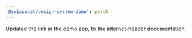 ```yaml
---
'@swisspost/design-system-demo': patch
---
```


Updated the link in the demo app, to the internet-header documentation.
